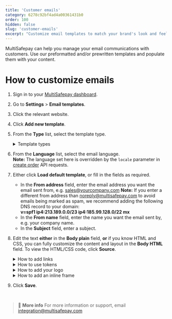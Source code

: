 ```yaml
---
title: 'Customer emails'
category: 6278c92bf4ad4a00361431b0
order: 100
hidden: false
slug: 'customer-emails'
excerpt: "Customize email templates to match your brand's look and feel."
---
```

MultiSafepay can help you manage your email communications with customers. Use our preformatted and/or prewritten templates and populate them with your content.

# How to customize emails

1. Sign in to your [MultiSafepay dashboard](https://merchant.multisafepay.com). 
2. Go to **Settings** > **Email templates**.  
3. Click the relevant website.  
4. Click **Add new template**.   
5. From the **Type** list, select the template type.  

    <details id="template-types">
    <summary>Template types</summary>
    <br>

    **Bank Transfer details email (to customer)**  
    For sending customers MultiSafepay's bank details when they select [Bank Transfer](/bank-transfer) as payment method and you send a [`redirect`](https://docs-api.multisafepay.com/reference/introduction#direct-vs-redirect) transaction request. 

    **Chargeback email (to merchant)**  
    For notifying you when a customer requests a [chargeback](/chargebacks/) (recommended if you accept credit card payments).

    Make sure you add one or more email addresses to send these emails to in your MultiSafepay dashboard, under 
    **Contact information** > **Chargeback email**. 

    **Manual Capture reservation completed (to customer)**  
    For notifying customers that you have manually captured reserved funds for an [uncaptured transaction](/uncaptured/). 

    **Manual Capture reservation completed (to merchant)**  
    For confirming that you have manually captured reserved funds for an [uncaptured transaction](/uncaptured/).  

    **Partial and/or full capture completed (to customer)**  
    For notifying customers that you have partially or fully captured reserved funds for an [uncaptured transaction](/uncaptured/). 

    **Partial and/or full capture completed (to merchant)**  
    For confirming that you have partially or fully captured reserved funds for an [uncaptured transaction](/uncaptured/).

    **Refund complete email (to customer)**  
    For notifying customers that you have processed their refund. 

    **Second Chance email (to customer)**  
    For sending customers a friendly reminder to complete a payment. 

    Make sure you have enabled [Second Chance](/second-chance/) in your MultiSafepay dashboard.

    **Transaction completed email (to customer)**  
    For sending payment confirmation to customers. 

    **Transaction completed email (to merchant)**  
    For notifying you that a customer has successfully completed a payment.

    </details>

6. From the **Language** list, select the email language.  
    **Note:** The language set here is overridden by the `locale` parameter in [create order](https://docs-api.multisafepay.com/reference/createorder) API requests. 
7. Either click **Load default template**, or fill in the fields as required.
    - In the **From address** field, enter the email address you want the email sent from, e.g. sales@yourcompany.com
    **Note:** If you enter a different from address than noreply@multisafepay.com to avoid emails being marked as spam, we recommend adding the following DNS record to your domain:  
    **v=spf1 ip4:213.189.0.0/23 ip4:185.99.128.0/22 mx**
    - In the **From name** field, enter the name you want the email sent by, e.g. your company name.
    - In the **Subject** field, enter a subject.  

8. Edit the text **either** in the **Body plain** field, **or** if you know HTML and CSS, you can fully customize the content and layout in the **Body HTML** field. To view the HTML/CSS code, click **Source**.

    <details id="how-to-add-links">
    <summary>How to add links</summary>
    <br>

    1. Click the **Link** icon.
    2. Select the link type: URL, anchor link, or mail to link
    3. Fill in the additional fields as required, and then click **OK**. 

    </details>

    <details id="how-to-use-tokens">
    <summary>How to use tokens</summary>
    <br>

    To save time, you can use @tokens@ to auto-fill personalized details into emails.

    1. Go to the Body HTML editor on the email template page, and then click the **Token** icon.
    2. Select a token from the list, and then click **OK**.

    The table below describes all available tokens.

    | Tags                          |     Result    |      
    | ----------------------------- | ------------- | 
    | ACCOUNT                       | Account_id of FastCheckout customer |   
    | ACCOUNTADDRESS                | Customer address and street name   |  
    | ACCOUNTADDRESSAPARTMENT       | Customer house number |
    | ACCOUNTCITY                   | Customer city of residence |
    | ACCOUNTCOUNTRY                | Customer country of residence |
    | ACCOUNT EMAIL                 | Customer email address |
    | ACCOUNTFIRSTNAME              | Customer first name |
    | ACCOUNTLASTNAME               | Customer last name |
    | ACCOUNTNR                     | Your MultiSafepay AccountID |
    | ACCOUNTZIPCODE                | Customer zip code |
    | ADDRESS1                      | Your company address line 1 |
    | ADDRESS2                      | Your company address line 2 |
    | ADDRESS3                      | Your company address line 3 |
    | BANKHOLDERNAME                | Account holder used by the customer to process bank transfer transactions |
    | BANKIBAN                      | IBAN used by the customer to process bank transfer transactions |
    | BANKPAYMENTID                 | Reference used by the customer to process bank transfer transactions |
    | BANKTRANSFERBIC               | BIC used by the customer to process bank transfer transactions |
    | BANKTRANSFERHOLDER            | Account holder name of IBAN to receive the money |
    | BANKTRANSFERID                | Reference used with the bank transfer |
    | BIRTHYDAY                     | Customer date of birth |
    | CITY                          | Your company city of residence |
    | COMPANYNAME                   | Your company name given in your MultiSafepay account |
    | CONTENT                       | Shopping cart info |
    | COUNTRY                       | [ISO 3166](https://www.iso.org/iso-3166-country-codes.html) code for your company country |
    | COUNTRYCODE                   | [ISO 3166](https://www.iso.org/iso-3166-country-codes.html) code for your company country |
    | CURRENTDATE                   | Today's date |
    | DESCRIPTION                   | AccountID to receive money |
    | DESTAMOUNT                    | Amount to be received |
    | DESTAMOUNTFORMATCUR           | Amount including currency to be paid by the customer via bank transfer transactions |
    | DESTCURRENCY                  | Currency of amount to be received |
    | DESTFORMATAMOUNTCUR           | Currency and amount to be paid out |
    | EMAIL                         | Customer email address |
    | FINANCIAL EMAIL               | Email address for financial email |
    | FIRSTNAME                     | Customer first name and email address set as sender for emails |
    | FROMNAME                      | Name of the sender's email account |
    | GENDER                        | Customer gender |
    | LASTNAME                      | Customer last name |
    | MERCHANTCITY                  | Your company city of residence |
    | MERCHANTCOUNTRY               | Your company country of residence  |
    | MERCHANTLOGOHTML              | HTML code for your logo |
    | MERCHANTNAME                  | Your company full name |
    | MERCHANTPHONESUPPORT          | Your customer service phone number |
    | MERCHANTSUPPORT EMAIL         | Your customer service email address |
    | MERCHANTTRANSACTIONID         | Your reference number |
    | PAYLINK                       | Link to the [payment page](/payment-pages/) for this transaction |
    | PAYMENTMETHOD                 | Payment method used for this transaction |
    | PHONE                         | Your company phone number given in your MultiSafepay account |
    | REFUNDDESTINATION             | Bank account number to receive the refund |
    | REPORT EMAIL                  | Email address to receive report emails |
    | SITENAME                      | Nname of your webshop given in your MultiSafepay account |
    | SITEURL                       | URL of your webshop given in your MultiSafepay account |
    | STATE                         | Province or state within the country |
    | STATUS                        | Status of the transaction |
    | SUBJECT                       | Subject of the email |
    | TOTALAMOUNT                   | Total of the order |
    | TRANSACTIONID                 | MultiSafepay PSP ID |
    | TRANSCOMP EMAIL               | Email address to receive transaction completed mails |
    | VARA                          | var1 from your transaction request |
    | VARB                          | var2 from your transaction request |
    | VARC                          | var3 from your transaction request |
    | VATNUMBER                     | Your VAT number given in your MultiSafepay account |
    | ZIPCODE                       | Your company zip code |

    </details>
    <details id="how-to-add-your-logo">
    <summary>How to add your logo</summary>
    <br>

    To add your logo to emails to increase customers' recognition and trust, follow these steps:

    1. Sign in to your [MultiSafepay dashboard](https://merchant.multisafepay.com/).
    2. Go to **Settings** > **Website settings** > **Upload a new file**.  
    3. In the **Files** directory, under **Actions**, click **Copy to clipboard** to copy the file's URL (starting with https://media.multisafepay.com/merchants/).
    4. Go to **Settings** > **Email templates**, and then click the relevant website.
    5. Click the orange pen icon to edit the template.
    6. Click the **Image** icon in the first row of the editor.
    7. In the **Image properties** window, in the **URL field**, paste the URL.
    8. Edit other parameters as required: height, border, horizontal space, vertical space, and alignment.
    9. Click **OK**. 

    </details>

    <details id="how-to-add-an-inline-frame">
    <summary>How to add an inline frame</summary>
    <br>

    Inline frames (Iframes) are HTML documents embedded inside another HTML document, which you can use to insert content from another source into the email template. 

    1. Go to the Body HTML editor on the email template page, and then click the **Iframe** icon. 
    2. In the **Iframe window**, enter the URL of the Iframe.
    3. Edit other parameters as required: width, height, alignment, name, and title.
    4. Click **OK**. 

    </details>

9. Click **Save**.

<br>

> 📘 **More info**
> For more information or support, email <integration@multisafepay.com>
